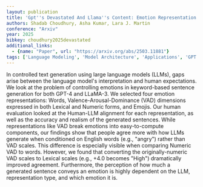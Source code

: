 ```yaml
---
layout: publication
title: 'Gpt''s Devastated And Llama''s Content: Emotion Representation Alignment In Llms For Keyword-based Generation'
authors: Shadab Choudhury, Asha Kumar, Lara J. Martin
conference: "Arxiv"
year: 2025
bibkey: choudhury2025devastated
additional_links:
  - {name: "Paper", url: "https://arxiv.org/abs/2503.11881"}
tags: ['Language Modeling', 'Model Architecture', 'Applications', 'GPT']
---
```

In controlled text generation using large language models (LLMs), gaps arise
between the language model's interpretation and human expectations. We look at
the problem of controlling emotions in keyword-based sentence generation for
both GPT-4 and LLaMA-3. We selected four emotion representations: Words,
Valence-Arousal-Dominance (VAD) dimensions expressed in both Lexical and
Numeric forms, and Emojis. Our human evaluation looked at the Human-LLM
alignment for each representation, as well as the accuracy and realism of the
generated sentences. While representations like VAD break emotions into
easy-to-compute components, our findings show that people agree more with how
LLMs generate when conditioned on English words (e.g., "angry") rather than VAD
scales. This difference is especially visible when comparing Numeric VAD to
words. However, we found that converting the originally-numeric VAD scales to
Lexical scales (e.g., +4.0 becomes "High") dramatically improved agreement.
Furthermore, the perception of how much a generated sentence conveys an emotion
is highly dependent on the LLM, representation type, and which emotion it is.
